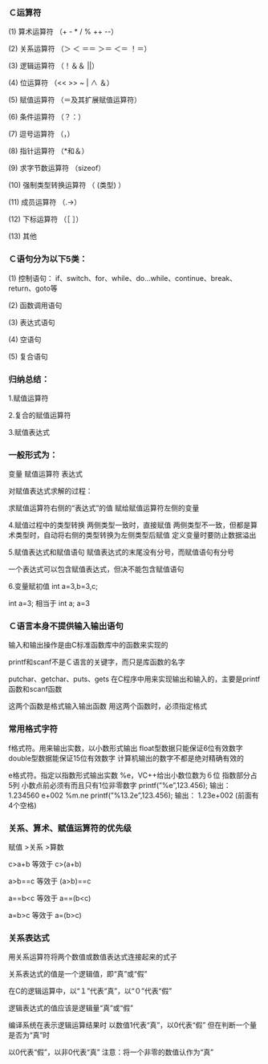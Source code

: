 ### Ｃ运算符
(1) 算术运算符     （+ - * / % ++ --）

(2) 关系运算符     （＞ ＜ ＝＝ ＞＝ ＜＝ ！＝）

(3) 逻辑运算符     （！＆＆ ||）

(4) 位运算符        （<< >> ~ | ∧ ＆）

(5) 赋值运算符     （＝及其扩展赋值运算符）

(6) 条件运算符     （？：）

(7) 逗号运算符                    （，）

(8) 指针运算符                    （*和＆）

(9) 求字节数运算符               （sizeof）

(10) 强制类型转换运算符       （ (类型) ）

(11) 成员运算符            （.->）

(12) 下标运算符           （［  ］）

(13) 其他  

### Ｃ语句分为以下5类：
(1) 控制语句： if、switch、for、while、do…while、continue、break、return、goto等

(2) 函数调用语句

(3) 表达式语句

(4) 空语句

(5) 复合语句

### 归纳总结：
1.赋值运算符

2.复合的赋值运算符

3.赋值表达式

### 一般形式为：
   变量  赋值运算符  表达式

对赋值表达式求解的过程：

求赋值运算符右侧的“表达式”的值
赋给赋值运算符左侧的变量

4.赋值过程中的类型转换
两侧类型一致时，直接赋值
两侧类型不一致，但都是算术类型时，自动将右侧的类型转换为左侧类型后赋值
定义变量时要防止数据溢出

5.赋值表达式和赋值语句
赋值表达式的末尾没有分号，而赋值语句有分号

一个表达式可以包含赋值表达式，但决不能包含赋值语句

6.变量赋初值
int a=3,b=3,c;

int a=3;  相当于  int a;   a=3

### Ｃ语言本身不提供输入输出语句
输入和输出操作是由C标准函数库中的函数来实现的

printf和scanf不是Ｃ语言的关键字，而只是库函数的名字

putchar、getchar、puts、gets
在C程序中用来实现输出和输入的，主要是printf函数和scanf函数

这两个函数是格式输入输出函数
用这两个函数时，必须指定格式

### 常用格式字符
f格式符。用来输出实数，以小数形式输出
float型数据只能保证6位有效数字
double型数据能保证15位有效数字
计算机输出的数字不都是绝对精确有效的

e格式符。指定以指数形式输出实数
%e，VC++给出小数位数为６位
           指数部分占5列
           小数点前必须有而且只有1位非零数字
      printf(”%e”,123.456);
      输出：1.234560 e+002
  %m.ne
     printf(”%13.2e”,123.456);
     输出：    1.23e+002    (前面有4个空格)

### 关系、算术、赋值运算符的优先级
  赋值 >关系 >算数

c>a+b        等效于  c>(a+b)

a>b==c     等效于  (a>b)==c

a==b<c     等效于   a==(b<c)

a=b>c       等效于   a=(b>c)

### 关系表达式
用关系运算符将两个数值或数值表达式连接起来的式子

关系表达式的值是一个逻辑值，即“真”或“假”

在C的逻辑运算中，以“１”代表“真”，以“０”代表“假”

逻辑表达式的值应该是逻辑量“真”或“假”

编译系统在表示逻辑运算结果时
以数值1代表“真”，以0代表“假”
但在判断一个量是否为“真”时

以0代表“假”，以非0代表“真”
注意：将一个非零的数值认作为“真”
